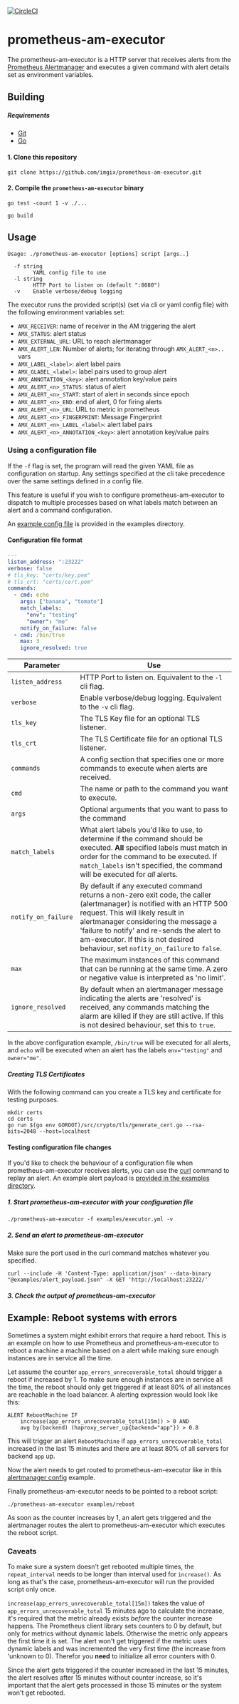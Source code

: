 [![CircleCI](https://circleci.com/gh/imgix/prometheus-am-executor.svg?style=svg)](https://circleci.com/gh/imgix/prometheus-am-executor)

# prometheus-am-executor

The prometheus-am-executor is a HTTP server that receives alerts from the
[Prometheus Alertmanager](https://prometheus.io/docs/alerting/alertmanager/) and
executes a given command with alert details set as environment variables.

## Building

##### Requirements

* [Git](https://git-scm.com/downloads)
* [Go](https://golang.org/doc/install)


#### 1. Clone this repository

```
git clone https://github.com/imgix/prometheus-am-executor.git
```

#### 2. Compile the `prometheus-am-executor` binary

```
go test -count 1 -v ./...

go build
```

## Usage

```
Usage: ./prometheus-am-executor [options] script [args..]

  -f string
        YAML config file to use
  -l string
    	HTTP Port to listen on (default ":8080")
  -v	Enable verbose/debug logging
```

The executor runs the provided script(s) (set via cli or yaml config file) with the following environment variables
set:

- `AMX_RECEIVER`: name of receiver in the AM triggering the alert
- `AMX_STATUS`: alert status
- `AMX_EXTERNAL_URL`: URL to reach alertmanager
- `AMX_ALERT_LEN`: Number of alerts; for iterating through `AMX_ALERT_<n>..` vars
- `AMX_LABEL_<label>`: alert label pairs
- `AMX_GLABEL_<label>`: label pairs used to group alert
- `AMX_ANNOTATION_<key>`: alert annotation key/value pairs
- `AMX_ALERT_<n>_STATUS`: status of alert
- `AMX_ALERT_<n>_START`: start of alert in seconds since epoch
- `AMX_ALERT_<n>_END`: end of alert, 0 for firing alerts
- `AMX_ALERT_<n>_URL`: URL to metric in prometheus
- `AMX_ALERT_<n>_FINGERPRINT`: Message Fingerprint
- `AMX_ALERT_<n>_LABEL_<label>`: <value> alert label pairs
- `AMX_ALERT_<n>_ANNOTATION_<key>`: <value> alert annotation key/value pairs


### Using a configuration file

If the `-f` flag is set, the program will read the given YAML file as configuration on startup. Any settings specified at the cli take precedence over the same settings defined in a config file.

This feature is useful if you wish to configure prometheus-am-executor to dispatch to multiple processes based on what labels match between an alert and a command configuration.

An [example config file](examples/executor.yml) is provided in the examples directory.

#### Configuration file format

```yaml
---
listen_address: ":23222"
verbose: false
# tls_key: "certs/key.pem"
# tls_crt: "certs/cert.pem"
commands:
  - cmd: echo
    args: ["banana", "tomato"]
    match_labels:
      "env": "testing"
      "owner": "me"
    notify_on_failure: false
  - cmd: /bin/true
    max: 3
    ignore_resolved: true
```

|Parameter|Use|
|---------|---|
|`listen_address`|HTTP Port to listen on. Equivalent to the `-l` cli flag.|
|`verbose`|Enable verbose/debug logging. Equivalent to the `-v` cli flag.|
|`tls_key`|The TLS Key file for an optional TLS listener.|
|`tls_crt`|The TLS Certificate file for an optional TLS listener.|
|`commands`|A config section that specifies one or more commands to execute when alerts are received.|
|`cmd`|The name or path to the command you want to execute.|
|`args`|Optional arguments that you want to pass to the command|
|`match_labels`|What alert labels you'd like to use, to determine if the command should be executed. **All** specified labels must match in order for the command to be executed. If `match_labels` isn't specified, the command will be executed for _all_ alerts.|
|`notify_on_failure`|By default if any executed command returns a non-zero exit code, the caller (alertmanager) is notified with an HTTP 500 request. This will likely result in alertmanager considering the message a 'failure to notify' and re-sends the alert to am-executor. If this is not desired behaviour, set `nofity_on_failure` to `false`.|
|`max`|The maximum instances of this command that can be running at the same time. A zero or negative value is interpreted as 'no limit'.|
|`ignore_resolved`|By default when an alertmanager message indicating the alerts are 'resolved' is received, any commands matching the alarm are killed if they are still active. If this is not desired behaviour, set this to `true`.|

In the above configuration example, `/bin/true` will be executed for all alerts, and `echo` will be executed when an alert has the labels `env="testing"` and `owner="me"`.

##### Creating TLS Certificates

With the following command can you create a TLS key and certificate for testing purposes.

```
mkdir certs
cd certs
go run $(go env GOROOT)/src/crypto/tls/generate_cert.go --rsa-bits=2048 --host=localhost
```

#### Testing configuration file changes

If you'd like to check the behaviour of a configuration file when prometheus-am-executor receives alerts, you can use the [curl](https://curl.haxx.se/) command to replay an alert. An example alert payload is [provided in the examples directory](examples/alert_payload.json).

##### 1. Start prometheus-am-executor with your configuration file

```
./prometheus-am-executor -f examples/executor.yml -v
```

##### 2. Send an alert to prometheus-am-executor

Make sure the port used in the curl command matches whatever you specified.

```
curl --include -H 'Content-Type: application/json' --data-binary "@examples/alert_payload.json" -X GET 'http://localhost:23222/'
```

##### 3. Check the output of prometheus-am-executor

## Example: Reboot systems with errors

Sometimes a system might exhibit errors that require a hard reboot. This is an
example on how to use Prometheus and prometheus-am-executor to reboot a machine
a machine based on a alert while making sure enough instances are in service
all the time.

Let assume the counter `app_errors_unrecoverable_total` should trigger a reboot
if increased by 1. To make sure enough instances are in service all the time,
the reboot should only get triggered if at least 80% of all instances are
reachable in the load balancer. A alerting expression would look like this:

```
ALERT RebootMachine IF
	increase(app_errors_unrecoverable_total[15m]) > 0 AND
	avg by(backend) (haproxy_server_up{backend="app"}) > 0.8
```

This will trigger an alert `RebootMachine` if `app_errors_unrecoverable_total`
increased in the last 15 minutes and there are at least 80% of all servers for
backend `app` up.

Now the alert needs to get routed to prometheus-am-executor like in this 
[alertmanager config](examples/alertmanager.yml) example.

Finally prometheus-am-executor needs to be pointed to a reboot script:

```
./prometheus-am-executor examples/reboot
```

As soon as the counter increases by 1, an alert gets triggered and the
alertmanager routes the alert to prometheus-am-executor which executes the
reboot script.

### Caveats

To make sure a system doesn't get rebooted multiple times, the 
`repeat_interval` needs to be longer than interval used for `increase()`. As
long as that's the case, prometheus-am-executor will run the provided script
only once.

`increase(app_errors_unrecoverable_total[15m])` takes the value of
`app_errors_unrecoverable_total` 15 minutes ago to calculate the increase, it's
required that the metric already exists *before* the counter increase happens.
The Prometheus client library sets counters to 0 by default, but only for
metrics without dynamic labels. Otherwise the metric only appears the first time
it is set. The alert won't get triggered if the metric uses dynamic labels and
was incremented the very first time (the increase from 'unknown to 0). Therefor
you **need** to initialize all error counters with 0.

Since the alert gets triggered if the counter increased in the last 15 minutes,
the alert resolves after 15 minutes without counter increase, so it's important
that the alert gets processed in those 15 minutes or the system won't get
rebooted.
